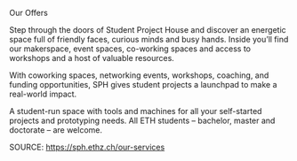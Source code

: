 Our Offers

Step through the doors of Student Project House and discover an energetic space full of friendly faces, curious minds and busy hands. Inside you’ll find our makerspace, event spaces, co-working spaces and access to workshops and a host of valuable resources.

With coworking spaces, networking events, workshops, coaching, and funding opportunities, SPH gives student projects a launchpad to make a real-world impact.

A student-run space with tools and machines for all your self-started projects and prototyping needs. All ETH students – bachelor, master and doctorate – are welcome.



SOURCE: https://sph.ethz.ch/our-services